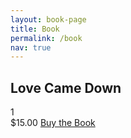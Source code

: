 ```yaml
---
layout: book-page
title: Book
permalink: /book
nav: true
---
```


<div id="book-container">
	<div id="book-wrapper">
		<div id="book">
		</div>
	</div>
    <div class="simpleCart_shelfItem">
          <h2 class="item_name vanish">Love Came Down</h2>
            <div class="item_Quantity vanish">1</div>
          <span class="item_price vanish">$15.00</span>
             <a href="javascript:;" class="simpleCart_checkout book-button"><span class="item_add" href="javascript:;">Buy the Book</span></a>
    </div>
</div>



